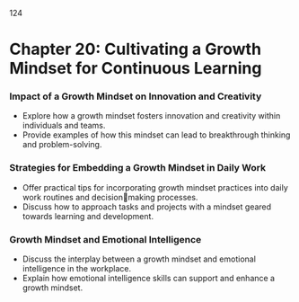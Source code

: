 124


# **Chapter 20: Cultivating a Growth Mindset for Continuous Learning**


### **Impact of a Growth Mindset on Innovation and Creativity**

- Explore how a growth mindset fosters innovation and creativity within individuals and teams.
- Provide examples of how this mindset can lead to breakthrough thinking and problem-solving.

### **Strategies for Embedding a Growth Mindset in Daily Work**

- Offer practical tips for incorporating growth mindset practices into daily work routines and decisionmaking processes.
- Discuss how to approach tasks and projects with a mindset geared towards learning and development.

### **Growth Mindset and Emotional Intelligence**

- Discuss the interplay between a growth mindset and emotional intelligence in the workplace.
- Explain how emotional intelligence skills can support and enhance a growth mindset.
